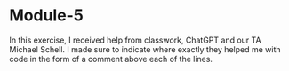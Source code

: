 # Module-5

In this exercise, I received help from classwork, ChatGPT and our TA Michael Schell. I made sure to indicate where exactly they helped me with code in the form of a comment above each of the lines.
